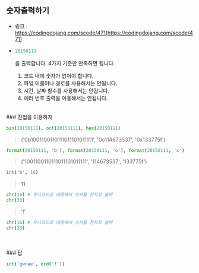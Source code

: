 ## 숫자출력하기

-   링크 : https://codingdojang.com/scode/471(https://codingdojang.com/scode/471)
-   ```py
    20150111
    ```
    을 출력합니다.
    4가지 기준만 만족하면 됩니다.

     1. 코드 내에 숫자가 없어야 합니다.
     2. 파일 이름이나 경로를 사용해서는 안됩니다.
     3. 시간, 날짜 함수를 사용해서는 안됩니다.
     4. 에러 번호 출력을 이용해서는 안됩니다.

<br/>
### 진법을 이용하지

```py
bin(20150111), oct(20150111), hex(20150111)
```
  > ('0b1001100110111011101011111', '0o114673537', '0x133775f')

```py
format(20150111, 'b'), format(20150111, 'o'), format(20150111, 'x')
```
  > ('1001100110111011101011111', '114673537', '133775f')

```py
int('b', 16)
```
  > 11

```py
chr(16) # 유니코드로 대응해서 숫자를 문자로 출력
chr(33)
```
  > '!'

```py
chr(16) # 유니코드로 대응해서 숫자를 문자로 출력
chr(33)
```
<br/>
<br/>
### 답

```py
int('gwnae', ord('!'))
```
<br/>
